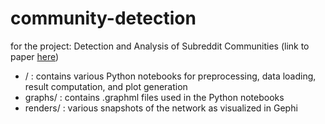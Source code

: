 # community-detection
for the project: Detection and Analysis of Subreddit Communities (link to paper [here](https://samgriesemer.com/static/research/files/subreddit.pdf))

* / : contains various Python notebooks for preprocessing, data loading, result computation, and plot generation
* graphs/ : contains .graphml files used in the Python notebooks
* renders/ : various snapshots of the network as visualized in Gephi
